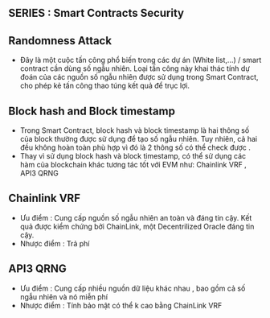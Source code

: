 ## SERIES : Smart Contracts Security

## Randomness Attack

- Đây là một cuộc tấn công phổ biến trong các dự án (White list,...) / smart contract cần dùng số ngẫu nhiên. Loại tấn công này khai thác tính dự đoán của các nguồn số ngẫu nhiên được sử dụng trong Smart Contract, cho phép kẻ tấn công thao túng kết quả để trục lợi.

## Block hash and Block timestamp

- Trong Smart Contract, block hash và block timestamp là hai thông số của block thường được sử dụng để tạo số ngẫu nhiên. Tuy nhiên, cả hai đều không hoàn toàn phù hợp vì đó là 2 thông số có thể check được .
- Thay vì sử dụng block hash và block timestamp, có thể sử dụng các hàm của blockchain khác tương tác tốt với EVM như: Chainlink VRF , API3 QRNG

## Chainlink VRF 

- Ưu điểm :
  Cung cấp nguồn số ngẫu nhiên an toàn và đáng tin cậy.
  Kết quả được kiểm chứng bởi ChainLink, một Decentrilized Oracle đáng tin cậy.
- Nhược điểm :
  Trả phí

## API3 QRNG

- Ưu điểm :
  Cung cấp nhiều nguồn dữ liệu khác nhau , bao gồm cả số ngẫu nhiên và nó miễn phí
- Nhược điểm :
  Tính bảo mật có thể k cao bằng ChainLink VRF
